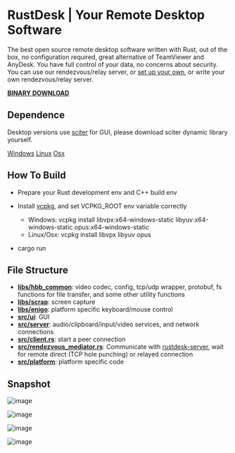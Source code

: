 # RustDesk | Your Remote Desktop Software

The best open source remote desktop software written with Rust, out of the box, no configuration required, great alternative of TeamViewer and AnyDesk. You have full control of your data, no concerns about security. You can use our rendezvous/relay server, or [set up your own](https://rustdesk.com/blog/id-relay-set/), or write your own rendezvous/relay server. 

[**BINARY DOWNLOAD**](https://github.com/rustdesk/rustdesk/releases)

## Dependence

Desktop versions use [sciter](https://sciter.com/) for GUI, please download sciter dynamic library yourself.

[Windows](https://github.com/c-smile/sciter-sdk/blob/dc65744b66389cd5a0ff6bdb7c63a8b7b05a708b/bin.win/x64/sciter.dll)
[Linux](https://github.com/c-smile/sciter-sdk/raw/dc65744b66389cd5a0ff6bdb7c63a8b7b05a708b/bin.lnx/x64/libsciter-gtk.so)
[Osx](https://github.com/c-smile/sciter-sdk/raw/dc65744b66389cd5a0ff6bdb7c63a8b7b05a708b/bin.osx/sciter-osx-64.dylib)

## How To Build

* Prepare your Rust development env and C++ build env

* Install [vcpkg](https://github.com/microsoft/vcpkg), and set VCPKG_ROOT env variable correctly

   - Windows: vcpkg install libvpx:x64-windows-static libyuv:x64-windows-static opus:x64-windows-static
   - Linux/Osx: vcpkg install libvpx libyuv opus
   
* cargo run

## File Structure

- **[libs/hbb_common](https://github.com/rustdesk/rustdesk/tree/master/libs/hbb_common)**: video codec, config, tcp/udp wrapper, protobuf, fs functions for file transfer, and some other utility functions
- **[libs/scrap](https://github.com/rustdesk/rustdesk/tree/master/libs/scrap)**: screen capture
- **[libs/enigo](https://github.com/rustdesk/rustdesk/tree/master/libs/enigo)**: platform specific keyboard/mouse control
- **[src/ui](https://github.com/rustdesk/rustdesk/tree/master/src/ui)**: GUI
- **[src/server](https://github.com/rustdesk/rustdesk/tree/master/src/server)**: audio/clipboard/input/video services, and network connections
- **[src/client.rs](https://github.com/rustdesk/rustdesk/tree/master/src/client.rs)**: start a peer connection
- **[src/rendezvous_mediator.rs](https://github.com/rustdesk/rustdesk/tree/master/src/rendezvous_mediator.rs)**: Communicate with [rustdesk-server](https://github.com/rustdesk/rustdesk-server), wait for remote direct (TCP hole punching) or relayed connection
- **[src/platform](https://github.com/rustdesk/rustdesk/tree/master/src/platform)**: platform specific code

## Snapshot
![image](https://user-images.githubusercontent.com/71636191/113112362-ae4deb80-923b-11eb-957d-ff88daad4f06.png)

![image](https://user-images.githubusercontent.com/71636191/113112619-f705a480-923b-11eb-911d-97e984ef52b6.png)

![image](https://user-images.githubusercontent.com/71636191/113112857-3fbd5d80-923c-11eb-9836-768325faf906.png)

![image](https://user-images.githubusercontent.com/71636191/113112990-65e2fd80-923c-11eb-840e-349b4d6e340d.png)


